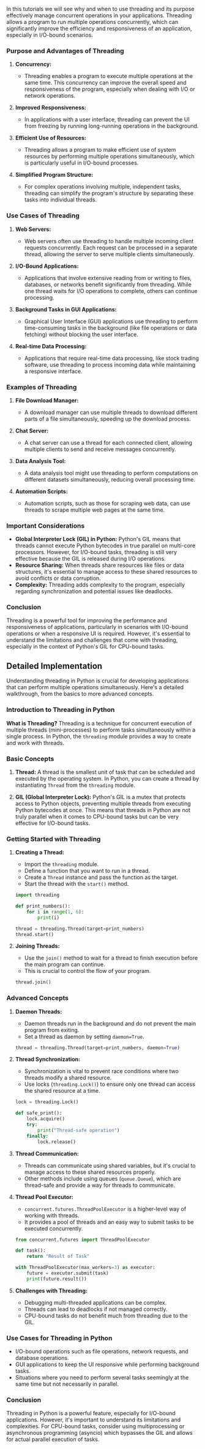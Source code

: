 In this tutorials we will see why and when to use threading and its purpose effectively manage concurrent operations in your applications. 
Threading allows a program to run multiple operations concurrently, which can significantly improve the efficiency and responsiveness of an application, especially in I/O-bound scenarios.

### Purpose and Advantages of Threading

1. **Concurrency:**
   - Threading enables a program to execute multiple operations at the same time. This concurrency can improve the overall speed and responsiveness of the program, especially when dealing with I/O or network operations.

2. **Improved Responsiveness:**
   - In applications with a user interface, threading can prevent the UI from freezing by running long-running operations in the background.

3. **Efficient Use of Resources:**
   - Threading allows a program to make efficient use of system resources by performing multiple operations simultaneously, which is particularly useful in I/O-bound processes.

4. **Simplified Program Structure:**
   - For complex operations involving multiple, independent tasks, threading can simplify the program's structure by separating these tasks into individual threads.

### Use Cases of Threading

1. **Web Servers:**
   - Web servers often use threading to handle multiple incoming client requests concurrently. Each request can be processed in a separate thread, allowing the server to serve multiple clients simultaneously.

2. **I/O-Bound Applications:**
   - Applications that involve extensive reading from or writing to files, databases, or networks benefit significantly from threading. While one thread waits for I/O operations to complete, others can continue processing.

3. **Background Tasks in GUI Applications:**
   - Graphical User Interface (GUI) applications use threading to perform time-consuming tasks in the background (like file operations or data fetching) without blocking the user interface.

4. **Real-time Data Processing:**
   - Applications that require real-time data processing, like stock trading software, use threading to process incoming data while maintaining a responsive interface.

### Examples of Threading

1. **File Download Manager:**
   - A download manager can use multiple threads to download different parts of a file simultaneously, speeding up the download process.

2. **Chat Server:**
   - A chat server can use a thread for each connected client, allowing multiple clients to send and receive messages concurrently.

3. **Data Analysis Tool:**
   - A data analysis tool might use threading to perform computations on different datasets simultaneously, reducing overall processing time.

4. **Automation Scripts:**
   - Automation scripts, such as those for scraping web data, can use threads to scrape multiple web pages at the same time.

### Important Considerations

- **Global Interpreter Lock (GIL) in Python:** Python's GIL means that threads cannot execute Python bytecodes in true parallel on multi-core processors. However, for I/O-bound tasks, threading is still very effective because the GIL is released during I/O operations.
- **Resource Sharing:** When threads share resources like files or data structures, it's essential to manage access to these shared resources to avoid conflicts or data corruption.
- **Complexity:** Threading adds complexity to the program, especially regarding synchronization and potential issues like deadlocks.

### Conclusion

Threading is a powerful tool for improving the performance and responsiveness of applications, particularly in scenarios with I/O-bound operations or 
when a responsive UI is required. However, it's essential to understand the limitations and challenges that come with threading, 
especially in the context of Python's GIL for CPU-bound tasks.

## Detailed Implementation

Understanding threading in Python is crucial for developing applications that can perform multiple operations simultaneously. Here's a detailed walkthrough, from the basics to more advanced concepts.

### Introduction to Threading in Python

**What is Threading?**
Threading is a technique for concurrent execution of multiple threads (mini-processes) to perform tasks simultaneously within a single process. In Python, the `threading` module provides a way to create and work with threads.

### Basic Concepts

1. **Thread:** A thread is the smallest unit of task that can be scheduled and executed by the operating system. In Python, you can create a thread by instantiating `Thread` from the `threading` module.

2. **GIL (Global Interpreter Lock):** Python's GIL is a mutex that protects access to Python objects, preventing multiple threads from executing Python bytecodes at once. This means that threads in Python are not truly parallel when it comes to CPU-bound tasks but can be very effective for I/O-bound tasks.

### Getting Started with Threading

1. **Creating a Thread:**
   - Import the `threading` module.
   - Define a function that you want to run in a thread.
   - Create a `Thread` instance and pass the function as the target.
   - Start the thread with the `start()` method.

   ```python
   import threading

   def print_numbers():
       for i in range(1, 6):
           print(i)

   thread = threading.Thread(target=print_numbers)
   thread.start()
   ```

2. **Joining Threads:**
   - Use the `join()` method to wait for a thread to finish execution before the main program can continue.
   - This is crucial to control the flow of your program.

   ```python
   thread.join()
   ```

### Advanced Concepts

1. **Daemon Threads:**
   - Daemon threads run in the background and do not prevent the main program from exiting.
   - Set a thread as daemon by setting `daemon=True`.

   ```python
   thread = threading.Thread(target=print_numbers, daemon=True)
   ```

2. **Thread Synchronization:**
   - Synchronization is vital to prevent race conditions where two threads modify a shared resource.
   - Use locks (`threading.Lock()`) to ensure only one thread can access the shared resource at a time.

   ```python
   lock = threading.Lock()

   def safe_print():
       lock.acquire()
       try:
           print("Thread-safe operation")
       finally:
           lock.release()
   ```

3. **Thread Communication:**
   - Threads can communicate using shared variables, but it's crucial to manage access to these shared resources properly.
   - Other methods include using queues (`queue.Queue`), which are thread-safe and provide a way for threads to communicate.

4. **Thread Pool Executor:**
   - `concurrent.futures.ThreadPoolExecutor` is a higher-level way of working with threads.
   - It provides a pool of threads and an easy way to submit tasks to be executed concurrently.

   ```python
   from concurrent.futures import ThreadPoolExecutor

   def task():
       return "Result of Task"

   with ThreadPoolExecutor(max_workers=3) as executor:
       future = executor.submit(task)
       print(future.result())
   ```

5. **Challenges with Threading:**
   - Debugging multi-threaded applications can be complex.
   - Threads can lead to deadlocks if not managed correctly.
   - CPU-bound tasks do not benefit much from threading due to the GIL.

### Use Cases for Threading in Python

- I/O-bound operations such as file operations, network requests, and database operations.
- GUI applications to keep the UI responsive while performing background tasks.
- Situations where you need to perform several tasks seemingly at the same time but not necessarily in parallel.

### Conclusion

Threading in Python is a powerful feature, especially for I/O-bound applications. However, it's important to understand its limitations and complexities. For CPU-bound tasks, consider using multiprocessing or asynchronous programming (asyncio) which bypasses the GIL and allows for actual parallel execution of tasks.
